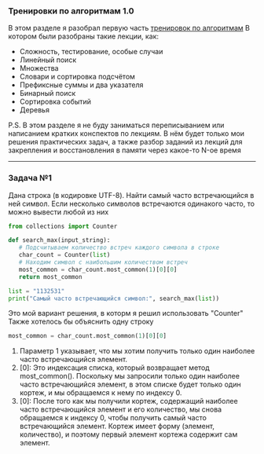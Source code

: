 ### Тренировки по алгоритмам 1.0

В этом разделе я разобрал первую часть [тренировок по алгоритмам](https://yandex.ru/yaintern/algorithm-training_1)
В котором были разобраны такие лекции, как:

- Сложность, тестирование, особые случаи
- Линейный поиск
- Множества
- Словари и сортировка подсчётом
- Префиксные суммы и два указателя
- Бинарный поиск
- Сортировка событий
- Деревья



P.S. В этом разделе я не буду заниматься переписыванием или написанием кратких конспектов по лекциям.
В нём будет только мои решения практических задач, а также разбор заданий из лекций для 
закрепления и восстановления в памяти через какое-то N-ое время

_____________________________________________________________________________________________________________________________


### Задача №1

 Дана строка (в кодировке UTF-8). Найти самый часто встречающийся в ней символ. Если несколько символов встречаются одинакого часто, то можно вывести любой из них

 ```python
from collections import Counter

def search_max(input_string):
    # Подсчитываем количество встреч каждого символа в строке
    char_count = Counter(list)
    # Находим символ с наибольшим количеством встреч
    most_common = char_count.most_common(1)[0][0]
    return most_common

list = "1132531"
print("Самый часто встречающийся символ:", search_max(list))
```
Это мой вариант решения, в которм я решил использовать "Counter" 
Также хотелось бы объяснить одну строку 

```python
most_common = char_count.most_common(1)[0][0]
```

1. Параметр 1 указывает, что мы хотим получить только один наиболее часто встречающийся элемент.
2. [0]: Это индексация списка, который возвращает метод most_common(). Поскольку мы запросили только один наиболее часто встречающийся элемент, в этом списке будет только один кортеж, и мы обращаемся к нему по индексу 0.
3. [0]: После того как мы получили кортеж, содержащий наиболее часто встречающийся элемент и его количество, мы снова обращаемся к индексу 0, чтобы получить самый часто встречающийся элемент. Кортеж имеет форму (элемент, количество), и поэтому первый элемент кортежа содержит сам элемент.
 

